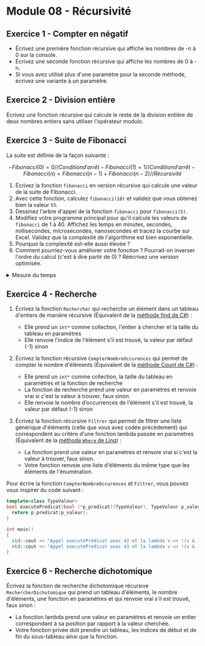 # Module 08 - Récursivité

## Exercice 1 - Compter en négatif

- Écrivez une première fonction récursive qui affiche les nombres de -n à 0 sur la console.
- Écrivez une seconde fonction récursive qui affiche les nombres de 0 à -n.
- Si vous avez utilisé plus d'une paramètre pour la seconde méthode, écrivez une variante à un paramètre.

## Exercice 2 - Division entière

Écrivez une fonction récursive qui calcule le reste de la division entière de deux nombres entiers sans utiliser l'opérateur modulo.

## Exercice 3 - Suite de Fibonacci

La suite est définie de la façon suivante :

```math

- Fibonacci(0) = 0 // Condition d'arrêt
- Fibonacci(1) = 1 // Condition d'arrêt
- Fibonacci(n) = Fibonacci(n - 1) + Fibonacci(n - 2) // Récursivité

```

1. Écrivez la fonction ```fibonacci``` en version récursive qui calcule une valeur de la suite de Fibonacci.
2. Avec cette fonction, calculez ```fibonacci(10)``` et validez que vous obtenez bien la valeur ```55```.
3. Dessinez l'arbre d'appel de la fonction ```fibonacci``` pour ```fibonacci(5)```.
4. Modifiez votre programme principal pour qu'il calcule les valeurs de ```fibonacci``` de 1 à 40. Affichez les temps en minutes, secondes, millisecondes, microsecondes, nanosecondes et tracez la courbe sur Excel. Validez que la complexité de l'algorithme est bien exponentielle.
5. Pourquoi la complexité est-elle aussi élevée ?
6. Comment pourriez-vous améliorer votre fonction ? Pourrait-on inverser l'ordre du calcul (c'est à dire partir de 0) ? Réécrivez une version optimisée.

<details>
    <summary>Mesure du temps</summary>

```cpp
std::string dureeLisibleParHumain(long long p_ns,
  bool p_ignoreNs, bool p_ignoreUs, bool p_ignoreMs) {
  constexpr long long Ns = 1;
  constexpr long long UsNs = 1'000 * Ns;
  constexpr long long MsNs = 1'000 * UsNs;
  constexpr long long SNs = 1'000 * MsNs;
  constexpr long long MNs = 60 * SNs;
  constexpr long long HNs = 60 * MNs;
  constexpr long long jourNs = 24 * HNs;

  int jours = static_cast<int>(p_ns / jourNs);
  p_ns -= jours * jourNs;
  int heures = static_cast<int>(p_ns / HNs);
  p_ns -= heures * HNs;
  int minutes = static_cast<int>(p_ns / MNs);
  p_ns -= minutes * MNs;
  int secondes = static_cast<int>(p_ns / SNs);
  p_ns -= secondes * SNs;
  int millisecondes = static_cast<int>(p_ns / MsNs);
  p_ns -= millisecondes * MsNs;
  int microsecondes = static_cast<int>(p_ns / UsNs);
  p_ns -= microsecondes * UsNs;
  int nanosecondes = static_cast<int>(p_ns);

  std::stringstream ss;
  std::string prefixText = "";

  if (jours) {
    ss << std::setw(2) << jours << " jour(s), ";
  }
  if (heures) {
    ss << std::setw(2) << heures << " heure(s), ";
  }
  if (minutes) {
    ss << std::setw(2) << minutes << " minute(s), ";
  }
  if (secondes || (p_ignoreMs && p_ignoreUs && p_ignoreNs)) {
    ss << std::setw(2) << secondes << " seconde(s)";
    prefixText = ", ";
  }

  if (!p_ignoreMs) {
    ss << std::setw(3) << prefixText << millisecondes << " milliseconde(s)";
    prefixText = ", ";
    if (!p_ignoreUs) {
      ss << std::setw(3) << prefixText << microsecondes << " microsecond(s)";
      prefixText = ", ";
      if (!p_ignoreNs) {
        ss << std::setw(3) << prefixText << nanosecondes << " nanosecond(s)";
      }
    }
  }

  return ss.str();
}

int main() {
  // ...
  {
    using namespace std::chrono;

    time_point<high_resolution_clock> debut = high_resolution_clock::now();
    std::cout << "factorielle_v1(120) = " << factorielle_v1(120) << std::endl << std::endl;
    time_point<high_resolution_clock> fin = high_resolution_clock::now();

    nanoseconds tempsPasseNs = fin - debut;
    std::cout << "Duree du calcul (ns) : " << tempsPasseNs.count() << std::endl;

    std::cout << "Duree du calcul : " << dureeLisibleParHumain(tempsPasseNs.count()) << std::endl;
  }
}

```

</details>

## Exercice 4 - Recherche

1. Écrivez la fonction ```Rechercher``` qui recherche un élément dans un tableau d'entiers de manière récursive (Équivalent de la [méthode find de C#](https://learn.microsoft.com/en-us/dotnet/api/system.collections.generic.list-1.find?view=net-7.0)) :
   - Elle prend un ```int*``` comme collection, l'entier à chercher et la taille du tableau en paramètres
   - Elle renvoie l'indice de l'élément s'il est trouvé, la valeur par défaut (-1) sinon

2. Écrivez la fonction récursive ```CompterNombreOccurences``` qui permet de compter le nombre d'éléments (Équivalent de la [méthode Count de C#](https://learn.microsoft.com/en-us/dotnet/api/system.linq.enumerable.count?view=net-7.0#system-linq-enumerable-count-1(system-collections-generic-ienumerable((-0))-system-func((-0-system-boolean))))) :
   - Elle prend un ```int*``` comme collection, la taille du tableau en paramètres et la fonction de recherche
   - La fonction de recherche prend une valeur en paramètres et renvoie vrai si c'est la valeur à trouver, faux sinon.
   - Elle renvoie le nombre d’occurrences de l'élément s'il est trouvé, la valeur par défaut (-1) sinon

3. Écrivez la fonction récursive ```Filtrer``` qui permet de filtrer une liste générique d'éléments (celle que vous avez codée précèdement) qui correspondent au critère d'une fonction lambda passée en paramètres (Équivalent de la [méthode ```Where``` de Linq](https://docs.microsoft.com/en-us/dotnet/api/system.linq.enumerable.where?view=net-6.0#System_Linq_Enumerable_Where__1_System_Collections_Generic_IEnumerable___0__System_Func___0_System_Boolean__)) :
   - La fonction prend une valeur en paramètres et renvoie vrai si c'est la valeur à trouver, faux sinon.
   - Votre fonction renvoie une liste d'éléments du même type que les éléments de l'énumération.

Pour écrire la fonction `CompterNombreOccurences` et `Filtrer`, vous pouvez vous inspirer du code suivant :

```cpp
template<class TypeValeur>
bool executePredicat(bool (*p_predicat)(TypeValeur), TypeValeur p_valeur) {
  return p_predicat(p_valeur);
}

int main()
{
  std::cout << "Appel executePredicat avec 42 et la lambda v => !(v & 1) = " << executePredicat<int>([](int v) { return !(v & 1); }, 42) << std::endl;
  std::cout << "Appel executePredicat avec 43 et la lambda v => !(v & 1) = " << executePredicat<int>([](int v) { return !(v & 1); }, 43) << std::endl;
}

```

## Exercice 6 - Recherche dichotomique

Écrivez la fonction de recherche dichotomique récursive ```RechercherDichotomique``` qui prend un tableau d'éléments, le nombre d'éléments, une fonction en paramètres et qui renvoie vrai s'il est trouvé, faux sinon :

- La fonction lambda prend une valeur en paramètres et renvoie un entier correspondant à sa position par rapport à la valeur cherchée.
- Votre fonction privée doit prendre un tableau, les indices de début et de fin du sous-tableau ainsi que la fonction.
